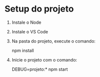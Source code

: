 # Setup do projeto

1. Instale o Node
2. Instale o VS Code
3. Na pasta do projeto, execute o comando:

    npm install

4. Inicie o projeto com o comando:

    DEBUG=projeto:* npm start


